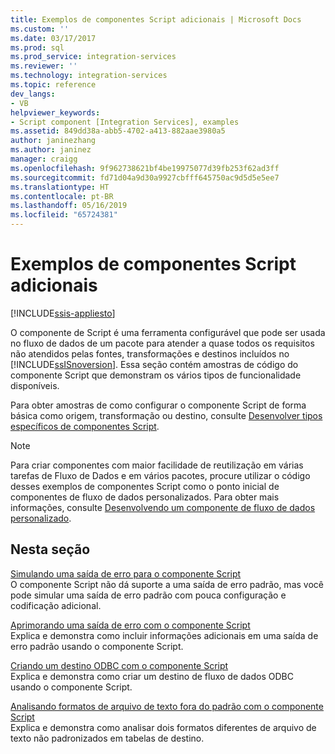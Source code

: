 ```yaml
---
title: Exemplos de componentes Script adicionais | Microsoft Docs
ms.custom: ''
ms.date: 03/17/2017
ms.prod: sql
ms.prod_service: integration-services
ms.reviewer: ''
ms.technology: integration-services
ms.topic: reference
dev_langs:
- VB
helpviewer_keywords:
- Script component [Integration Services], examples
ms.assetid: 849dd38a-abb5-4702-a413-882aae3980a5
author: janinezhang
ms.author: janinez
manager: craigg
ms.openlocfilehash: 9f962738621bf4be19975077d39fb253f62ad3ff
ms.sourcegitcommit: fd71d04a9d30a9927cbfff645750ac9d5d5e5ee7
ms.translationtype: HT
ms.contentlocale: pt-BR
ms.lasthandoff: 05/16/2019
ms.locfileid: "65724381"
---
```

# <a name="additional-script-component-examples"></a>Exemplos de componentes Script adicionais

[!INCLUDE[ssis-appliesto](../../includes/ssis-appliesto-ssvrpluslinux-asdb-asdw-xxx.md)]


  O componente de Script é uma ferramenta configurável que pode ser usada no fluxo de dados de um pacote para atender a quase todos os requisitos não atendidos pelas fontes, transformações e destinos incluídos no [!INCLUDE[ssISnoversion](../../includes/ssisnoversion-md.md)]. Essa seção contém amostras de código do componente Script que demonstram os vários tipos de funcionalidade disponíveis.  
  
 Para obter amostras de como configurar o componente Script de forma básica como origem, transformação ou destino, consulte [Desenvolver tipos específicos de componentes Script](../../integration-services/extending-packages-scripting-data-flow-script-component-types/developing-specific-types-of-script-components.md).  
  
> [!NOTE]  
>  Para criar componentes com maior facilidade de reutilização em várias tarefas de Fluxo de Dados e em vários pacotes, procure utilizar o código desses exemplos de componentes Script como o ponto inicial de componentes de fluxo de dados personalizados. Para obter mais informações, consulte [Desenvolvendo um componente de fluxo de dados personalizado](../../integration-services/extending-packages-custom-objects/data-flow/developing-a-custom-data-flow-component.md).  
  
## <a name="in-this-section"></a>Nesta seção  
 [Simulando uma saída de erro para o componente Script](../../integration-services/extending-packages-scripting-data-flow-script-component-examples/simulating-an-error-output-for-the-script-component.md)  
 O componente Script não dá suporte a uma saída de erro padrão, mas você pode simular uma saída de erro padrão com pouca configuração e codificação adicional.  
  
 [Aprimorando uma saída de erro com o componente Script](../../integration-services/extending-packages-scripting-data-flow-script-component-examples/enhancing-an-error-output-with-the-script-component.md)  
 Explica e demonstra como incluir informações adicionais em uma saída de erro padrão usando o componente Script.  
  
 [Criando um destino ODBC com o componente Script](../../integration-services/extending-packages-scripting-data-flow-script-component-examples/creating-an-odbc-destination-with-the-script-component.md)  
 Explica e demonstra como criar um destino de fluxo de dados ODBC usando o componente Script.  
  
 [Analisando formatos de arquivo de texto fora do padrão com o componente Script](../../integration-services/extending-packages-scripting-data-flow-script-component-examples/parsing-non-standard-text-file-formats-with-the-script-component.md)  
 Explica e demonstra como analisar dois formatos diferentes de arquivo de texto não padronizados em tabelas de destino.  
  
  
